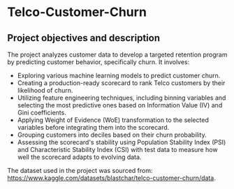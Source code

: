 # Telco-Customer-Churn
## Project objectives and description
The project analyzes customer data to develop a targeted retention program by predicting customer behavior, specifically churn. It involves:

- Exploring various machine learning models to predict customer churn.
- Creating a production-ready scorecard to rank Telco customers by their likelihood of churn.
- Utilizing feature engineering techniques, including binning variables and selecting the most predictive ones based on Information Value (IV) and Gini coefficients.
- Applying Weight of Evidence (WoE) transformation to the selected variables before integrating them into the scorecard.
- Grouping customers into deciles based on their churn probability.
- Assessing the scorecard's stability using Population Stability Index (PSI) and Characteristic Stability Index (CSI) with test data to measure how well the scorecard adapts to evolving data.

The dataset used in the project was sourced from: https://www.kaggle.com/datasets/blastchar/telco-customer-churn/data.
